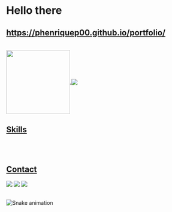 #  Hello there

## https://phenriquep00.github.io/portfolio/
</br>
 <div>
  <a href="https://github.com/phenriquep00">
   <img align="center" height="170" src="https://github-readme-stats.vercel.app/api/top-langs/?username=phenriquep00&layout=compact&langs_count=16&theme=dracula"/>
  <img align="center" src="https://github-readme-stats.vercel.app/api?username=phenriquep00&show_icons=true&theme=dracula&include_all_commits=true&count_private=true&hide=issues"/>
</div>
 
 ## Skills
<div style="display: inline_block"><br>

</div>
  
</br>

## Contact 
<div> 
  <a href="https://www.linkedin.com/in/pedro-lima-255a33223/" target="_blank"><img src="https://img.shields.io/badge/-LinkedIn-%230077B5?style=for-the-badge&logo=linkedin&logoColor=dark" target="_blank"></a> 
  <a href="https://www.instagram.com/im.pedrooo/" target="_blank"><img src="https://img.shields.io/badge/-Instagram-%23E4405F?style=for-the-badge&logo=instagram&logoColor=darke" target="_blank"></a>
  <a href = "mailto: contact.pedrolima@gmail.com"><img src="https://img.shields.io/badge/-Gmail-%23333?style=for-the-badge&logo=gmail&logoColor=dark" target="_blank"></a>
 </br>
</br>
 
  ![Snake animation](https://github.com/eagrundy/phenriquep00/blob/output/github-contribution-grid-snake.svg)
 
</div>
